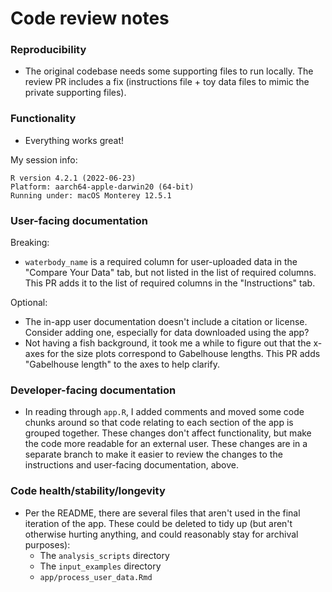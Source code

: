 # Code review notes

### Reproducibility

- The original codebase needs some supporting files to run locally. The review PR includes a fix (instructions file + toy data files to mimic the private supporting files).

### Functionality

- Everything works great! 

My session info:

```
R version 4.2.1 (2022-06-23)
Platform: aarch64-apple-darwin20 (64-bit)
Running under: macOS Monterey 12.5.1
```

### User-facing documentation

Breaking:

- `waterbody_name` is a required column for user-uploaded data in the "Compare Your Data" tab, but not listed in the list of required columns. This PR adds it to the list of required columns in the "Instructions" tab.

Optional: 

- The in-app user documentation doesn't include a citation or license. Consider adding one, especially for data downloaded using the app?
- Not having a fish background, it took me a while to figure out that the x-axes for the size plots correspond to Gabelhouse lengths. This PR adds "Gabelhouse length" to the axes to help clarify.

### Developer-facing documentation

- In reading through `app.R`, I added comments and moved some code chunks around so that code relating to each section of the app is grouped together. These changes don't affect functionality, but make the code more readable for an external user. These changes are in a separate branch to make it easier to review the changes to the instructions and user-facing documentation, above. 


### Code health/stability/longevity

- Per the README, there are several files that aren't used in the final iteration of the app. These could be deleted to tidy up (but aren't otherwise hurting anything, and could reasonably stay for archival purposes):
    - The `analysis_scripts` directory
    - The `input_examples` directory
    - `app/process_user_data.Rmd`
